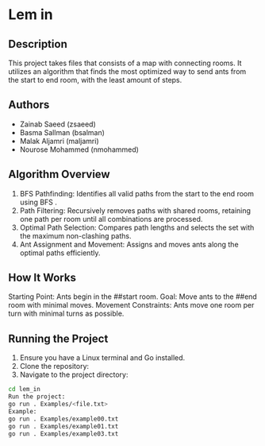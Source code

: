 # Lem in

## Description

This project takes files that consists of a map with connecting rooms. It utilizes an algorithm that finds the most optimized way to send ants from the start to end room, with the least amount of steps.

## Authors
- Zainab Saeed (zsaeed)
- Basma Sallman (bsalman)
- Malak Aljamri (maljamri)
- Nourose Mohammed (nmohammed)

## Algorithm Overview

1. BFS Pathfinding:
    Identifies all valid paths from the start to the end room using BFS .
2. Path Filtering:
    Recursively removes paths with shared rooms, retaining one path per room until all combinations are processed.
3. Optimal Path Selection:
    Compares path lengths and selects the set with the maximum non-clashing paths.
4. Ant Assignment and Movement:
    Assigns and moves ants along the optimal paths efficiently.

## How It Works

Starting Point: Ants begin in the ##start room.
Goal: Move ants to the ##end room with minimal moves.
Movement Constraints: Ants move one room per turn with minimal turns as possible.

## Running the Project

1. Ensure you have a Linux terminal and Go installed.
2. Clone the repository:
3. Navigate to the project directory:

```bash
cd lem_in
Run the project:
go run . Examples/<file.txt>
Example:
go run . Examples/example00.txt
go run . Examples/example01.txt
go run . Examples/example03.txt



